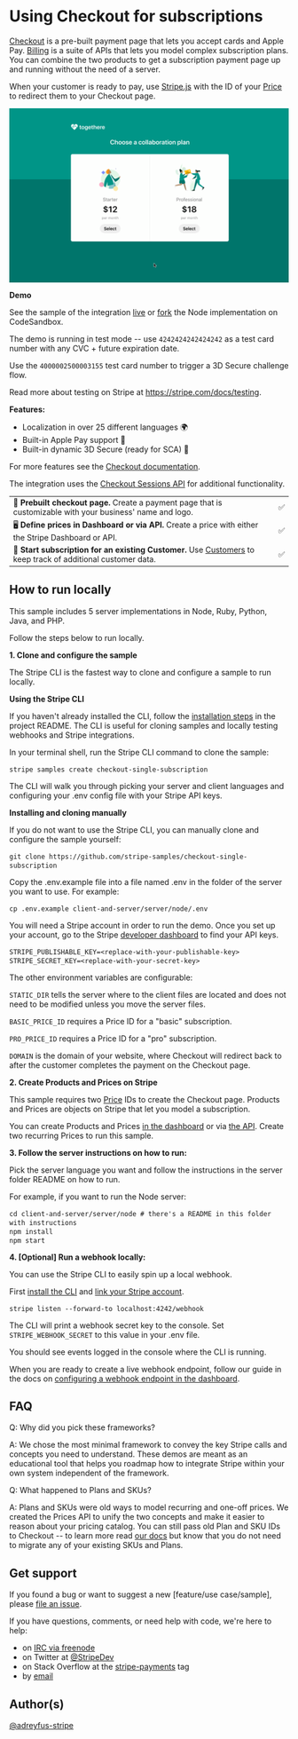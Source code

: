 # Using Checkout for subscriptions

[Checkout](https://stripe.com/docs/payments/checkout) is a pre-built payment page that lets you accept cards and Apple Pay. [Billing](https://stripe.com/docs/billing) is a suite of APIs that lets you model complex subscription plans. You can combine the two products to get a subscription payment page up and running without the need of a server.

When your customer is ready to pay, use [Stripe.js](https://stripe.com/docs/js) with the ID of your [Price](https://stripe.com/docs/api/prices) to redirect them to your Checkout page.

<img src="./checkout-demo.gif" alt="A gif of the Checkout payment page rendering" align="center">

**Demo**

See the sample of the integration [live](https://u5n7k.sse.codesandbox.io/) or [fork](https://codesandbox.io/s/github/stripe-samples/checkout-single-subscription/tree/codesandbox) the Node implementation on CodeSandbox.

The demo is running in test mode -- use `4242424242424242` as a test card number with any CVC + future expiration date.

Use the `4000002500003155` test card number to trigger a 3D Secure challenge flow.

Read more about testing on Stripe at https://stripe.com/docs/testing.

**Features:**

- Localization in over 25 different languages 🌍
- Built-in Apple Pay support 🍎
- Built-in dynamic 3D Secure (ready for SCA) 🔔

For more features see the [Checkout documentation](https://stripe.com/docs/payments/checkout/subscriptions).

The integration uses the [Checkout Sessions API](https://stripe.com/docs/api/checkout/sessions) for additional functionality.

<!-- prettier-ignore -->
|      |       |
| :--- | :---: |
| 🔨 **Prebuilt checkout page.** Create a payment page that is customizable with your business' name and logo.   | ✅ |
| 🖥️ **Define prices in Dashboard or via API.** Create a price with either the Stripe Dashboard or API.   | ✅ |
| 🔢 **Start subscription for an existing Customer.** Use [Customers](https://stripe.com/docs/api/customers) to keep track of additional customer data.   | ✅ |

## How to run locally

This sample includes 5 server implementations in Node, Ruby, Python, Java, and PHP.

Follow the steps below to run locally.

**1. Clone and configure the sample**

The Stripe CLI is the fastest way to clone and configure a sample to run locally.

**Using the Stripe CLI**

If you haven't already installed the CLI, follow the [installation steps](https://stripe.com/docs/stripe-cli#install) in the project README. The CLI is useful for cloning samples and locally testing webhooks and Stripe integrations.

In your terminal shell, run the Stripe CLI command to clone the sample:

```
stripe samples create checkout-single-subscription
```

The CLI will walk you through picking your server and client languages and configuring your .env config file with your Stripe API keys.

**Installing and cloning manually**

If you do not want to use the Stripe CLI, you can manually clone and configure the sample yourself:

```
git clone https://github.com/stripe-samples/checkout-single-subscription
```

Copy the .env.example file into a file named .env in the folder of the server you want to use. For example:

```
cp .env.example client-and-server/server/node/.env
```

You will need a Stripe account in order to run the demo. Once you set up your account, go to the Stripe [developer dashboard](https://stripe.com/docs/development/quickstart#api-keys) to find your API keys.

```
STRIPE_PUBLISHABLE_KEY=<replace-with-your-publishable-key>
STRIPE_SECRET_KEY=<replace-with-your-secret-key>
```

The other environment variables are configurable:

`STATIC_DIR` tells the server where to the client files are located and does not need to be modified unless you move the server files.

`BASIC_PRICE_ID` requires a Price ID for a "basic" subscription.

`PRO_PRICE_ID` requires a Price ID for a "pro" subscription.

`DOMAIN` is the domain of your website, where Checkout will redirect back to after the customer completes the payment on the Checkout page.

**2. Create Products and Prices on Stripe**

This sample requires two [Price](https://stripe.com/docs/api/prices/object) IDs to create the Checkout page. Products and Prices are objects on Stripe that let you model a subscription.

You can create Products and Prices [in the dashboard](https://dashboard.stripe.com/products) or via [the API](https://stripe.com/docs/api/prices/create). Create two recurring Prices to run this sample.

**3. Follow the server instructions on how to run:**

Pick the server language you want and follow the instructions in the server folder README on how to run.

For example, if you want to run the Node server:

```
cd client-and-server/server/node # there's a README in this folder with instructions
npm install
npm start
```

**4. [Optional] Run a webhook locally:**

You can use the Stripe CLI to easily spin up a local webhook.

First [install the CLI](https://stripe.com/docs/stripe-cli) and [link your Stripe account](https://stripe.com/docs/stripe-cli#link-account).

```
stripe listen --forward-to localhost:4242/webhook
```

The CLI will print a webhook secret key to the console. Set `STRIPE_WEBHOOK_SECRET` to this value in your .env file.

You should see events logged in the console where the CLI is running.

When you are ready to create a live webhook endpoint, follow our guide in the docs on [configuring a webhook endpoint in the dashboard](https://stripe.com/docs/webhooks/setup#configure-webhook-settings).

## FAQ

Q: Why did you pick these frameworks?

A: We chose the most minimal framework to convey the key Stripe calls and concepts you need to understand. These demos are meant as an educational tool that helps you roadmap how to integrate Stripe within your own system independent of the framework.

Q: What happened to Plans and SKUs?

A: Plans and SKUs were old ways to model recurring and one-off prices. We created the Prices API to unify the two concepts and make it easier to reason about your pricing catalog. You can still pass old Plan and SKU IDs to Checkout -- to learn more read [our docs](https://stripe.com/docs/payments/checkout/migrating-prices) but know that you do not need to migrate any of your existing SKUs and Plans.

## Get support
If you found a bug or want to suggest a new [feature/use case/sample], please [file an issue](../../issues).

If you have questions, comments, or need help with code, we're here to help:
- on [IRC via freenode](https://webchat.freenode.net/?channel=#stripe)
- on Twitter at [@StripeDev](https://twitter.com/StripeDev)
- on Stack Overflow at the [stripe-payments](https://stackoverflow.com/tags/stripe-payments/info) tag
- by [email](mailto:support+github@stripe.com)

## Author(s)

[@adreyfus-stripe](https://twitter.com/adrind)
